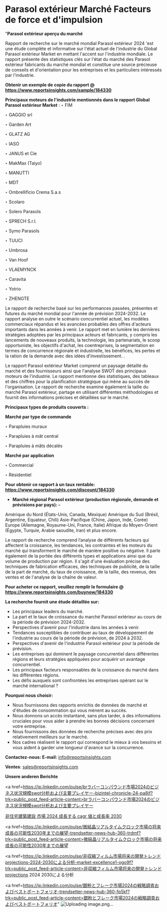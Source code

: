 # Parasol extérieur Marché Facteurs de force et d'impulsion

"<strong>Parasol extérieur aperçu du marché</strong>

Rapport de recherche sur le marché mondial Parasol extérieur 2024 'est une étude complète et informative sur l'état actuel de l'industrie du Global Parasol extérieur Market en mettant l'accent sur l'industrie mondiale. Le rapport présente des statistiques clés sur l'état du marché des Parasol extérieur fabricants du marché mondial et constitue une source précieuse de conseils et d'orientation pour les entreprises et les particuliers intéressés par l'industrie.

<strong>Obtenir un exemple de copie du rapport @ <a href=https://www.reportsinsights.com/sample/184330>https://www.reportsinsights.com/sample/184330</a></strong>

<strong>Principaux moteurs de l'industrie mentionnés dans le rapport Global Parasol extérieur Market</strong> :
‣ FIM

‣ GAGGIO srl

‣ Garden Art

‣ GLATZ AG

‣ IASO

‣ JANUS et Cie

‣ MakMax (Taiyo)

‣ MANUTTI

‣ MDT

‣ Ombrellificio Crema S.a.s

‣ Scolaro

‣ Solero Parasols

‣ SPRECH S.r.l.

‣ Symo Parasols

‣ TUUCI

‣ Umbrosa

‣ Van Hoof

‣ VLAEMYNCK

‣ Caravita

‣ Yotrio

‣ ZHENGTE

Le rapport de recherche basé sur les performances passées, présentes et futures du marché mondial pour l'année de prévision 2024-2032. Le rapport analyse en outre le scénario concurrentiel actuel, les modèles commerciaux répandus et les avancées probables des offres d'acteurs importants dans les années à venir. Le rapport met en lumière les dernières stratégies adoptées par les principaux acteurs et fabricants, y compris les lancements de nouveaux produits, la technologie, les partenariats, le scoop opportuniste, les objectifs d'achat, les coentreprises, la segmentation en termes de concurrence régionale et industrielle, les bénéfices, les pertes et la ration de la demande avec des idées d'investissement. .

Le rapport Parasol extérieur Market comprend un paysage détaillé du marché et des fournisseurs ainsi que l'analyse SWOT des principaux moteurs de l'industrie. Le rapport mentionne des statistiques, des tableaux et des chiffres pour la planification stratégique qui mène au succès de l'organisation. Le rapport de recherche examine également la taille du marché Parasol extérieur, partage en utilisant différentes méthodologies et fournit des informations précises et détaillées sur le marché.

<strong>Principaux types de produits couverts :</strong>

<strong>Marché par type de commande</strong>

‣ Parapluies muraux

‣ Parapluies à mât central

‣ Parapluies à mâts décalés

<strong>Marché par application</strong>

‣ Commercial

‣ Résidentiel

<strong>Pour obtenir ce rapport à un taux rentable: <a href=https://www.reportsinsights.com/discount/184330>https://www.reportsinsights.com/discount/184330</a></strong>
<ul>
  <li><strong>Marché régional Parasol extérieur (production régionale, demande et prévisions par pays): -</strong></li>
</ul>
Amérique du Nord (États-Unis, Canada, Mexique)
Amérique du Sud (Brésil, Argentine, Equateur, Chili)
Asie-Pacifique (Chine, Japon, Inde, Corée)
Europe (Allemagne, Royaume-Uni, France, Italie)
Afrique du Moyen-Orient (Égypte, Turquie, Arabie saoudite, Iran) et plus encore.

Le rapport de recherche comprend l’analyse de différents facteurs qui affectent la croissance, les tendances, les contraintes et les moteurs du marché qui transforment le marché de manière positive ou négative. Il parle également de la portée des différents types et applications ainsi que du volume de production par région. Il s'agit d'une évaluation précise des techniques de fabrication efficaces, des techniques de publicité, de la taille de la part de marché, du taux de croissance, de la taille, des revenus, des ventes et de l'analyse de la chaîne de valeur.

<strong>Pour acheter ce rapport, veuillez remplir le formulaire @   <a href=https://www.reportsinsights.com/buynow/184330>https://www.reportsinsights.com/buynow/184330</a></strong>

<strong>La recherche fournit une étude détaillée sur:</strong>
<ul>
  <li>Les principaux leaders du marché.</li>
  <li>La part et le taux de croissance du marché Parasol extérieur au cours de la période de prévision 2024-2032.</li>
  <li>Perspectives d'avenir pour l'industrie dans les années à venir.</li>
  <li>Tendances susceptibles de contribuer au taux de développement de l'industrie au cours de la période de prévision, de 2024 à 2032.</li>
  <li>Perspectives d'avenir de l'industrie Parasol extérieur pour la période de prévision.</li>
  <li>Les entreprises qui dominent le paysage concurrentiel dans différentes régions et leurs stratégies appliquées pour acquérir un avantage concurrentiel.</li>
  <li>Les principaux facteurs responsables de la croissance du marché dans les différentes régions.</li>
  <li>Les défis auxquels sont confrontées les entreprises opérant sur le marché international ?</li>
</ul>
<strong>Pourquoi nous choisir:</strong>
<ul>
  <li>Nous fournissons des rapports enrichis de données de marché et d'études de consommation qui vous mènent au succès.</li>
  <li>Nous donnons un accès instantané, sans plus tarder, à des informations cruciales pour vous aider à prendre les bonnes décisions concernant votre entreprise.</li>
  <li>Nous fournissons des données de recherche précises avec des prix relativement meilleurs sur le marché.</li>
  <li>Nos cadres réalisent le rapport qui correspond le mieux à vos besoins et vous aident à garder une longueur d'avance sur la concurrence.</li>
</ul>
<strong>Contactez-nous:
</strong><strong>E-mail:</strong> <a href=mailto:info@reportsinsights.com>info@reportsinsights.com</a>

<strong>Ventes</strong>: <a href=mailto:sales@reportsinsights.com>sales@reportsinsights.com</a>

<strong>Unsere anderen Berichte</strong>

<a href=https://jp.linkedin.com/pulse/brラバーコンパウンド市場2024のビジネス状況規模swot分析および主要プレイヤー-bizintel-chronicle-24-pa8if?trk=public_post_feed-article-content>brラバーコンパウンド市場2024のビジネス状況規模swot分析および主要プレイヤー</a>

<a href=https://www.linkedin.com/pulse/非住宅建築建設-市場-2024-成長する-cagr-値と成長率-2030-reportsinsights-pvt-ltd-nujjf/>非住宅建築建設 市場 2024 成長する cagr 値と成長率 2030</a>

<a href=https://jp.linkedin.com/pulse/微結晶リアルタイムクロック市場の将来成長の可能性2030年までの展望-trendsetter-news-hub-360-trdmf?trk=public_post_feed-article-content>微結晶リアルタイムクロック市場の将来成長の可能性2030年までの展望</a>

<a href=https://jp.linkedin.com/pulse/非収縮フィルム市場将来の開発トレンドprojections-2024-2030による分析-market-excellence1-ogo9f?trk=public_post_feed-article-content>非収縮フィルム市場将来の開発トレンドprojections 2024 2030による分析</a>

<a href=https://jp.linkedin.com/pulse/銀粉とフレーク市場2024の戦略調査およびベストポートフォリオ-trendsetter-news-hub-360-fp5kf?trk=public_post_feed-article-content>銀粉とフレーク市場2024の戦略調査およびベストポートフォリオ</a>"
![Uploading image.png…]()

